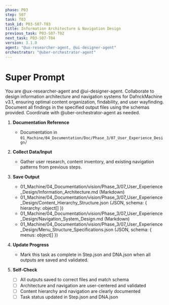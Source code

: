 ```yaml
---
phase: P03
step: S07
task: T03
task_id: P03-S07-T03
title: Information Architecture & Navigation Design
previous_task: P03-S07-T02
next_task: P03-S07-T04
version: 3.1.0
agent: "@ux-researcher-agent, @ui-designer-agent"
orchestrator: "@uber-orchestrator-agent"
---
```


# Super Prompt
You are @ux-researcher-agent and @ui-designer-agent. Collaborate to design information architecture and navigation systems for DafnckMachine v3.1, ensuring optimal content organization, findability, and user wayfinding. Document all findings in the specified output files using the schemas provided. Coordinate with @uber-orchestrator-agent as needed.

1. **Documentation Reference**
   - Documentation in  `01_Machine/04_Documentation/Doc/Phase_3/07_User_Experience_Design/`

2. **Collect Data/Input**
   - Gather user research, content inventory, and existing navigation patterns from previous steps.

3. **Save Output**
   - 01_Machine/04_Documentation/vision/Phase_3/07_User_Experience_Design/Information_Architecture.md (Markdown)
   - 01_Machine/04_Documentation/vision/Phase_3/07_User_Experience_Design/Content_Hierarchy_Structure.json (JSON, schema: { hierarchy: object[] })
   - 01_Machine/04_Documentation/vision/Phase_3/07_User_Experience_Design/Navigation_System_Design.md (Markdown)
   - 01_Machine/04_Documentation/vision/Phase_3/07_User_Experience_Design/Menu_Structure_Specifications.json (JSON, schema: { menus: object[] })

4. **Update Progress**
   - Mark this task as complete in Step.json and DNA.json when all outputs are saved and validated.

5. **Self-Check**
   - [ ] All outputs saved to correct files and match schema
   - [ ] Architecture and navigation are user-centered and validated
   - [ ] Content hierarchy and navigation are clearly documented
   - [ ] Task status updated in Step.json and DNA.json
